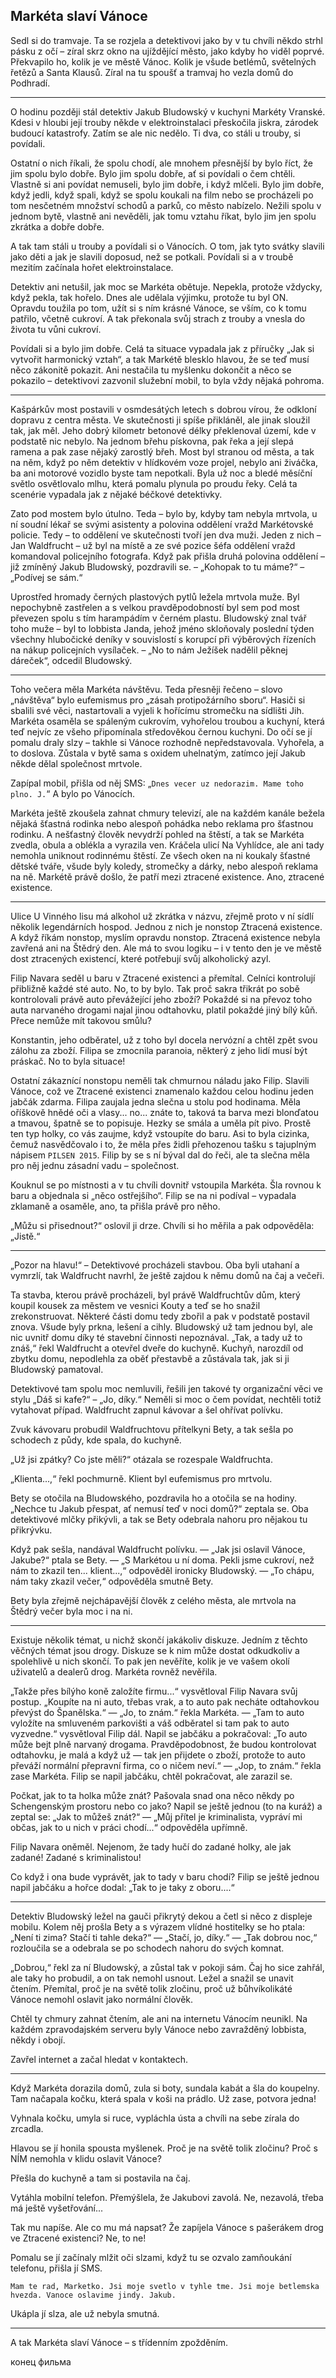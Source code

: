 ## Markéta slaví Vánoce

Sedl si do tramvaje. Ta se rozjela a detektivovi jako by v tu chvíli
někdo strhl pásku z očí – zíral skrz okno na ujíždějící město, jako
kdyby ho viděl poprvé. Překvapilo ho, kolik je ve městě Vánoc. Kolik je
všude betlémů, světelných řetězů a Santa Klausů. Zíral na tu spoušť
a tramvaj ho vezla domů do Podhradí.

---

O hodinu později stál detektiv
Jakub Bludowský v kuchyni Markéty Vranské. Kdesi v hloubi její trouby
někde v elektroinstalaci přeskočila jiskra, zárodek budoucí katastrofy.
Zatím se ale nic nedělo. Ti dva, co stáli u trouby, si povídali.

Ostatní o nich říkali, že spolu chodí, ale mnohem přesnější by bylo
říct, že jim spolu bylo dobře. Bylo jim spolu dobře, ať si povídali
o čem chtěli. Vlastně si ani povídat nemuseli, bylo jim dobře, i když
mlčeli. Bylo jim dobře, když jedli, když spali, když se spolu koukali na
film nebo se procházeli po tom nesčetném množství schodů a parků, co
město nabízelo. Nežili spolu v jednom bytě, vlastně ani nevěděli, jak
tomu vztahu říkat, bylo jim jen spolu zkrátka a dobře dobře.

A tak tam stáli u trouby a povídali si o Vánocích. O tom, jak tyto
svátky slavili jako děti a jak je slavili doposud, než se potkali.
Povídali si a v troubě mezitím začínala hořet elektroinstalace.

Detektiv ani netušil, jak moc se Markéta obětuje. Nepekla, protože
vždycky, když pekla, tak hořelo. Dnes ale udělala výjimku, protože tu
byl ON. Opravdu toužila po tom, užít si s ním krásné Vánoce, se vším, co
k tomu patřilo, včetně cukroví. A tak překonala svůj strach z trouby
a vnesla do života tu vůni cukroví.

Povídali si a bylo jim dobře. Celá ta situace vypadala jak z příručky
„Jak si vytvořit harmonický vztah“, a tak Markétě blesklo hlavou, že se
teď musí něco zákonitě pokazit. Ani nestačila tu myšlenku dokončit
a něco se pokazilo – detektivovi zazvonil služební mobil, to byla vždy
nějaká pohroma.

---

Kašpárkův most postavili v osmdesátých letech s dobrou
vírou, že odkloní dopravu z centra města. Ve skutečnosti ji spíše
přikláněl, ale jinak sloužil tak, jak měl. Jeho dobrý kilometr betonové
délky překlenoval území, kde v podstatě nic nebylo. Na jednom břehu
pískovna, pak řeka a její slepá ramena a pak zase nějaký zarostlý břeh.
Most byl stranou od města, a tak na něm, když po něm detektiv
v hlídkovém voze projel, nebylo ani živáčka, ba ani motorové vozidlo
byste tam nepotkali. Byla už noc a bledé měsíční světlo osvětlovalo
mlhu, která pomalu plynula po proudu řeky. Celá ta scenérie vypadala jak
z nějaké béčkové detektivky.

Zato pod mostem bylo útulno. Teda – bylo by, kdyby tam nebyla mrtvola,
u ní soudní lékař se svými asistenty a polovina oddělení vražd
Markétovské policie. Tedy – to oddělení ve skutečnosti tvoří jen dva
muži. Jeden z nich – Jan Waldfrucht – už byl na místě a ze své pozice
šéfa oddělení vražd komandoval policejního fotografa. Když pak přišla
druhá polovina oddělení – již zmíněný Jakub Bludowský, pozdravili se. –
„Kohopak to tu máme?“ – „Podívej se sám.“

Uprostřed hromady černých plastových pytlů ležela mrtvola muže. Byl
nepochybně zastřelen a s velkou pravděpodobností byl sem pod most
převezen spolu s tím harampádím v černém plastu. Bludowský znal tvář
toho muže – byl to lobbista Janda, jehož jméno skloňovaly poslední týden
všechny hlubočické deníky v souvislostí s korupcí při výběrových
řízeních na nákup policejních vysílaček. – „No to nám Ježíšek nadělil
pěknej dáreček“, odcedil Bludowský.

---

Toho večera měla Markéta návštěvu.
Teda přesněji řečeno – slovo „návštěva“ bylo eufemismus pro „zásah
protipožárního sboru“. Hasiči si sbalili své věci, nastartovali a vyjeli
k hořícímu stromečku na sídlišti Jih. Markéta osaměla se spáleným
cukrovím, vyhořelou troubou a kuchyní, která teď nejvíc ze všeho
připomínala středověkou černou kuchyni. Do očí se jí pomalu draly slzy –
takhle si Vánoce rozhodně nepředstavovala. Vyhořela, a to doslova.
Zůstala v bytě sama s oxidem uhelnatým, zatímco její Jakub někde dělal
společnost mrtvole.

Zapípal mobil, přišla od něj SMS: „`Dnes vecer uz nedorazim. Mame toho
plno. J.`“ A bylo po Vánocích.

Markéta ještě zkoušela zahnat chmury televizí, ale na každém kanále
bežela nějaká šťastná rodinka nebo alespoň pohádka nebo reklama pro
šťastnou rodinku. A nešťastný člověk nevydrží pohled na štěstí, a tak se
Markéta zvedla, obula a oblékla a vyrazila ven. Kráčela ulicí Na
Vyhlídce, ale ani tady nemohla uniknout rodinnému štěstí. Ze všech oken
na ni koukaly šťastné dětské tváře, všude byly koledy, stromečky
a dárky, nebo alespoň reklama na ně. Markétě právě došlo, že patří mezi
ztracené existence. Ano, ztracené existence.

---

Ulice U Vinného lisu má
alkohol už zkrátka v názvu, zřejmě proto v ní sídlí několik legendárních
hospod. Jednou z nich je nonstop Ztracená existence. A když říkám
nonstop, myslím opravdu nonstop. Ztracená existence nebyla zavřená ani
na Štědrý den. Ale má to svou logiku – i v tento den je ve městě dost
ztracených existencí, které potřebují svůj alkoholický azyl.

Filip Navara seděl u baru v Ztracené existenci a přemítal. Celníci
kontrolují přibližně každé sté auto. No, to by bylo. Tak proč sakra
třikrát po sobě kontrolovali právě auto převážející jeho zboží? Pokaždé
si na převoz toho auta narvaného drogami najal jinou odtahovku, platil
pokaždé jiný bílý kůň. Přece nemůže mít takovou smůlu?

Konstantin, jeho odběratel, už z toho byl docela nervózní a chtěl zpět
svou zálohu za zboží. Filipa se zmocnila paranoia, některý z jeho lidí
musí být práskač. No to byla situace!

Ostatní zákaznící nonstopu neměli tak chmurnou náladu jako Filip.
Slavili Vánoce, což ve Ztracené existenci znamenalo každou celou hodinu
jeden jabčák zdarma. Filipa zaujala jedna slečna u stolu pod hodinama.
Měla oříškově hnědé oči a vlasy... no... znáte to, taková ta barva mezi
blonďatou a tmavou, špatně se to popisuje. Hezky se smála a uměla pít
pivo. Prostě ten typ holky, co vás zaujme, když vstoupíte do baru. Asi
to byla cizinka, čemuž nasvědčovalo i to, že měla přes židli přehozenou
tašku s tajuplným nápisem `PILSEN 2015`. Filip by se s ní býval dal do
řeči, ale ta slečna měla pro něj jednu zásadní vadu – společnost.

Kouknul se po místnosti a v tu chvíli dovnitř vstoupila Markéta. Šla
rovnou k baru a objednala si „něco ostřejšího“. Filip se na ni podíval –
vypadala zklamaně a osaměle, ano, ta přišla právě pro něho.

„Můžu si přisednout?“ oslovil ji drze. Chvíli si ho měřila a pak
odpověděla: „Jistě.“

---

„Pozor na hlavu!“ – Detektivové procházeli stavbou.
Oba byli utahaní a vymrzlí, tak Waldfrucht navrhl, že ještě zajdou
k němu domů na čaj a večeři.

Ta stavba, kterou právě procházeli, byl právě Waldfruchtův dům, který
koupil kousek za městem ve vesnici Kouty a teď se ho snažil
zrekonstruovat. Některé části domu tedy zbořil a pak v podstatě postavil
znova. Všude byly prkna, lešení a cihly. Bludowský už tam jednou byl,
ale nic uvnitř domu díky té stavební činnosti nepoznával. „Tak, a tady
už to znáš,“ řekl Waldfrucht a otevřel dveře do kuchyně. Kuchyň,
narozdíl od zbytku domu, nepodlehla za oběť přestavbě a zůstávala tak,
jak si ji Bludowský pamatoval.

Detektivové tam spolu moc nemluvili, řešili jen takové ty organizační
věci ve stylu „Dáš si kafe?“ – „Jo, díky.“ Neměli si moc o čem povídat,
nechtěli totiž vytahovat případ. Waldfrucht zapnul kávovar a šel ohřívat
polívku.

Zvuk kávovaru probudil Waldfruchtovu přítelkyni Bety, a tak sešla po
schodech z půdy, kde spala, do kuchyně.

„Už jsi zpátky? Co jste měli?“ otázala se rozespale Waldfruchta.

„Klienta...,“ řekl pochmurně. Klient byl eufemismus pro mrtvolu.

Bety se otočila na Bludowského, pozdravila ho a otočila se na hodiny.
„Nechce tu Jakub přespat, ať nemusí teď v noci domů?“ zeptala se. Oba
detektivové mlčky přikývli, a tak se Bety odebrala nahoru pro nějakou tu
přikrývku.

Když pak sešla, nandával Waldfrucht polívku. — „Jak jsi oslavil Vánoce,
Jakube?“ ptala se Bety. — „S Markétou u ní doma. Pekli jsme cukroví, než
nám to zkazil ten... klient...,“ odpověděl ironicky Bludowský. — „To
chápu, nám taky zkazil večer,“ odpověděla smutně Bety.

Bety byla zřejmě nejchápavější člověk z celého města, ale mrtvola na
Štědrý večer byla moc i na ni.

---

Existuje několik témat, u nichž skončí
jakákoliv diskuze. Jedním z těchto věčných témat jsou drogy. Diskuze se
k nim může dostat odkudkoliv a spolehlivě u nich skončí. To pak jen
nevěříte, kolik je ve vašem okolí uživatelů a dealerů drog. Markéta
rovněž nevěřila.

„Takže přes bílýho koně založíte firmu...“ vysvětloval Filip Navara svůj
postup. „Koupíte na ni auto, třebas vrak, a to auto pak necháte
odtahovkou převýst do Španělska.“ — „Jo, to znám.“ řekla Markéta. — „Tam
to auto vyložíte na smluveném parkovišti a váš odběratel si tam pak to
auto vyzvedne.“ vysvětloval Filip dál. Napil se jabčáku a pokračoval:
„To auto může bejt plně narvaný drogama. Pravděpodobnost, že budou
kontrolovat odtahovku, je malá a když už — tak jen přijdete o zboží,
protože to auto převáží normální přepravní firma, co o ničem neví.“ —
„Jop, to znám.“ řekla zase Markéta. Filip se napil jabčáku, chtěl
pokračovat, ale zarazil se.

Počkat, jak to ta holka může znát? Pašovala snad ona něco někdy po
Schengenským prostoru nebo co jako? Napil se ještě jednou (to na kuráž)
a zeptal se: „Jak to můžeš znát?“ — „Můj přítel je kriminalista, vypráví
mi občas, jak to u nich v práci chodí...“ odpověděla upřímně.

Filip Navara oněměl. Nejenom, že tady hučí do zadané holky, ale jak
zadané! Zadané s kriminalistou!

Co když i ona bude vyprávět, jak to tady v baru chodí? Filip se ještě
jednou napil jabčáku a hořce dodal: „Tak to je taky z oboru....“

---

Detektiv Bludowský ležel na gauči přikrytý dekou a četl si něco
z displeje mobilu. Kolem něj prošla Bety a s výrazem vlídné hostitelky
se ho ptala: „Není ti zima? Stačí ti tahle deka?“ — „Stačí, jo, díky.“ —
„Tak dobrou noc,“ rozloučila se a odebrala se po schodech nahoru do
svých komnat.

„Dobrou,“ řekl za ní Bludowský, a zůstal tak v pokoji sám. Čaj ho sice
zahřál, ale taky ho probudil, a on tak nemohl usnout. Ležel a snažil se
unavit čtením. Přemítal, proč je na světě tolik zločinu, proč už
bůhvíkolikáté Vánoce nemohl oslavit jako normální člověk.

Chtěl ty chmury zahnat čtením, ale ani na internetu Vánocím neunikl. Na
každém zpravodajském serveru byly Vánoce nebo zavražděný lobbista, někdy
i obojí.

Zavřel internet a začal hledat v kontaktech.

---

Když Markéta dorazila domů,
zula si boty, sundala kabát a šla do koupelny. Tam načapala kočku, která
spala v koši na prádlo. Už zase, potvora jedna!

Vyhnala kočku, umyla si ruce, vypláchla ústa a chvíli na sebe zírala do
zrcadla.

Hlavou se jí honila spousta myšlenek. Proč je na světě tolik zločinu?
Proč s NÍM nemohla v klidu oslavit Vánoce?

Přešla do kuchyně a tam si postavila na čaj.

Vytáhla mobilní telefon. Přemýšlela, že Jakubovi zavolá. Ne, nezavolá,
třeba má ještě vyšetřování...

Tak mu napíše. Ale co mu má napsat? Že zapíjela Vánoce s pašerákem drog
ve Ztracené existenci? Ne, to ne!

Pomalu se jí začínaly mlžit oči slzami, když tu se ozvalo zamňoukání
telefonu, přišla jí SMS.

	Mam te rad, Marketko. Jsi moje svetlo v tyhle tme. Jsi moje betlemska hvezda. Vanoce oslavime jindy. Jakub.

Ukápla jí slza, ale už nebyla smutná.

---

A tak Markéta slaví Vánoce –
s třídenním zpožděním.

конец фильма
